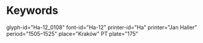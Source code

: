 # Keywords
glyph-id="Ha-12_0108"
font-id="Ha-12"
printer-id="Ha"
printer="Jan Haller"
period="1505–1525"
place="Kraków"
PT plate="175"
